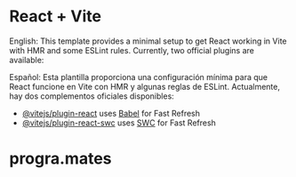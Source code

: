 # React + Vite

English: This template provides a minimal setup to get React working in Vite with HMR and some ESLint rules.
Currently, two official plugins are available:

Español: Esta plantilla proporciona una configuración mínima para que React funcione en Vite con HMR y algunas reglas de ESLint.
Actualmente, hay dos complementos oficiales disponibles:

- [@vitejs/plugin-react](https://github.com/vitejs/vite-plugin-react/blob/main/packages/plugin-react/README.md) uses [Babel](https://babeljs.io/) for Fast Refresh
- [@vitejs/plugin-react-swc](https://github.com/vitejs/vite-plugin-react-swc) uses [SWC](https://swc.rs/) for Fast Refresh
# progra.mates
